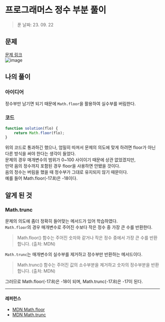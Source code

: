 # 프로그래머스 정수 부분 풀이
> 푼 날짜: 23. 09. 22
## 문제
[문제 링크](https://school.programmers.co.kr/learn/courses/30/lessons/181850)  
![image](https://github.com/makepin2r/TIL/assets/39889583/c567b157-9558-40ea-985c-5c20badea825)

## 나의 풀이
### 아이디어
정수부만 남기면 되기 때문에 `Math.floor`을 활용하여 실수부를 버림한다.
### 코드
```javascript
function solution(flo) {
    return Math.floor(flo);
}
```
위의 코드로 통과하긴 했으나, 엄밀히 따져서 문제의 의도에 맞게 하려면 floor가 아닌 다른 방식을 써야 한다는 생각이 들었다.  
문제의 경우 매개변수의 범위가 0~100 사이이기 때문에 상관 없었겠지만,  
만약 음의 정수까지 포함된 경우 floor을 사용하면 안됐을 것이다.  
음의 정수는 버림을 했을 때 정수부가 그대로 유지되지 않기 때문이다.  
예를 들어 Math.floor(-17.8)은 -18이다.  

## 알게 된 것
### Math.trunc
문제의 의도에 좀더 정확히 들어맞는 메서드가 있어 학습하였다.  
`Math.floor`의 경우 매개변수로 주어진 수보다 작은 정수 중 가장 큰 수를 반환한다.  
> Math.floor() 함수는 주어진 숫자와 같거나 작은 정수 중에서 가장 큰 수를 반환합니다.
> (출처: MDN)

`Math.trunc`는 매개변수의 실수부를 제거하고 정수부만 반환하는 메서드이다.

> Math.trunc() 함수는 주어진 값의 소수부분을 제거하고 숫자의 정수부분을 반환합니다.
> (출처: MDN)

그러므로 Math.floor(-17.8)은 -18이 되며, Math.trunc(-17.8)은 -17이 된다.

---
#### 레퍼런스
- [MDN Math.floor](https://developer.mozilla.org/ko/docs/Web/JavaScript/Reference/Global_Objects/Math/floor)
- [MDN Math.trunc](https://developer.mozilla.org/en-US/docs/Web/JavaScript/Reference/Global_Objects/Math/trunc)
